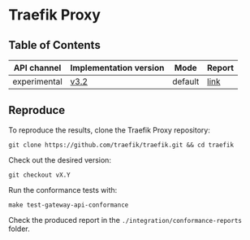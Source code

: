 # Traefik Proxy

## Table of Contents

| API channel  | Implementation version                                             | Mode    | Report                                            |
|--------------|--------------------------------------------------------------------|---------|---------------------------------------------------|
| experimental | [v3.2](https://github.com/traefik/traefik/releases/tag/v3.2.0-rc2) | default | [link](./experimental-v3.2.0-default-report.yaml) |

## Reproduce

To reproduce the results, clone the Traefik Proxy repository:

```shell
git clone https://github.com/traefik/traefik.git && cd traefik
```

Check out the desired version:

```shell
git checkout vX.Y
```

Run the conformance tests with:

```shell
make test-gateway-api-conformance
```

Check the produced report in the `./integration/conformance-reports` folder.
